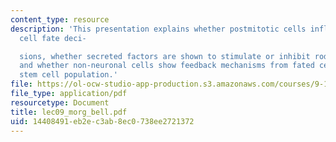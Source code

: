 ```yaml
---
content_type: resource
description: 'This presentation explains whether postmitotic cells influence progenitor
  cell fate deci-

  sions, whether secreted factors are shown to stimulate or inhibit rod cell development
  and whether non-neuronal cells show feedback mechanisms from fated cells to the
  stem cell population.'
file: https://ol-ocw-studio-app-production.s3.amazonaws.com/courses/9-18-developmental-neurobiology-spring-2005/14408491eb2ec3ab8ec0738ee2721372_lec09_morg_bell.pdf
file_type: application/pdf
resourcetype: Document
title: lec09_morg_bell.pdf
uid: 14408491-eb2e-c3ab-8ec0-738ee2721372
---
```

